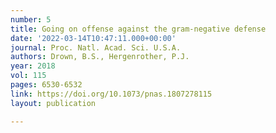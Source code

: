 ```yaml
---
number: 5
title: Going on offense against the gram-negative defense
date: '2022-03-14T10:47:11.000+00:00'
journal: Proc. Natl. Acad. Sci. U.S.A.
authors: Drown, B.S., Hergenrother, P.J.
year: 2018
vol: 115
pages: 6530-6532
link: https://doi.org/10.1073/pnas.1807278115
layout: publication

---
```

